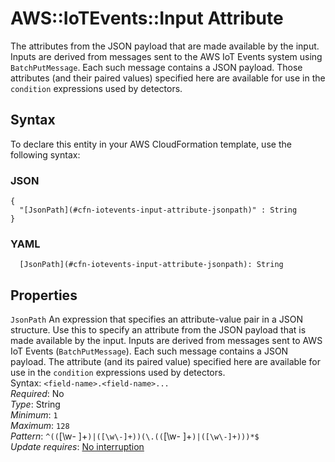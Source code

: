 # AWS::IoTEvents::Input Attribute<a name="aws-properties-iotevents-input-attribute"></a>

The attributes from the JSON payload that are made available by the input\. Inputs are derived from messages sent to the AWS IoT Events system using `BatchPutMessage`\. Each such message contains a JSON payload\. Those attributes \(and their paired values\) specified here are available for use in the `condition` expressions used by detectors\. 

## Syntax<a name="aws-properties-iotevents-input-attribute-syntax"></a>

To declare this entity in your AWS CloudFormation template, use the following syntax:

### JSON<a name="aws-properties-iotevents-input-attribute-syntax.json"></a>

```
{
  "[JsonPath](#cfn-iotevents-input-attribute-jsonpath)" : String
}
```

### YAML<a name="aws-properties-iotevents-input-attribute-syntax.yaml"></a>

```
  [JsonPath](#cfn-iotevents-input-attribute-jsonpath): String
```

## Properties<a name="aws-properties-iotevents-input-attribute-properties"></a>

`JsonPath`  <a name="cfn-iotevents-input-attribute-jsonpath"></a>
An expression that specifies an attribute\-value pair in a JSON structure\. Use this to specify an attribute from the JSON payload that is made available by the input\. Inputs are derived from messages sent to AWS IoT Events \(`BatchPutMessage`\)\. Each such message contains a JSON payload\. The attribute \(and its paired value\) specified here are available for use in the `condition` expressions used by detectors\.   
Syntax: `<field-name>.<field-name>...`   
*Required*: No  
*Type*: String  
*Minimum*: `1`  
*Maximum*: `128`  
*Pattern*: `^((`[\w\- ]+`)|([\w\-]+))(\.((`[\w- ]+`)|([\w\-]+)))*$`  
*Update requires*: [No interruption](https://docs.aws.amazon.com/AWSCloudFormation/latest/UserGuide/using-cfn-updating-stacks-update-behaviors.html#update-no-interrupt)